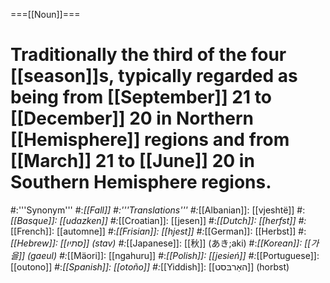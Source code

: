 ===[[Noun]]===
# Traditionally the third of the four [[season]]s, typically regarded as being from [[September]] 21 to [[December]] 20 in Northern [[Hemisphere]] regions and from [[March]] 21 to [[June]] 20 in Southern Hemisphere regions.
#:'''Synonym'''
#:*[[Fall]]
#:'''Translations'''
#:*[[Albanian]]: [[vjeshtë]]
#:*[[Basque]]: [[udazken]]
#:*[[Croatian]]: [[jesen]]
#:*[[Dutch]]: [[herfst]]
#:*[[French]]: [[automne]]
#:*[[Frisian]]: [[hjest]]
#:*[[German]]: [[Herbst]]
#:*[[Hebrew]]: [[סתיו]] (stav)
#:*[[Japanese]]: [[秋]] (あき;aki)
#:*[[Korean]]: [[가을]] (gaeul)
#:*[[Mäori]]: [[ngahuru]]
#:*[[Polish]]: [[jesień]]
#:*[[Portuguese]]: [[outono]]
#:*[[Spanish]]: [[otoño]]
#:*[[Yiddish]]: [[האַרבּסט]] (horbst)